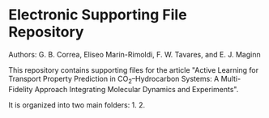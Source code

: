 # Electronic Supporting File Repository 

Authors: G. B. Correa, Eliseo Marin-Rimoldi, F. W. Tavares, and E. J. Maginn

This repository contains supporting files for the article "Active Learning for Transport Property Prediction in CO$_2$–Hydrocarbon Systems: A Multi-Fidelity Approach Integrating Molecular Dynamics and Experiments".

It is organized into two main folders:
1. 
2. 

